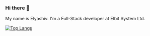 ### Hi there 👋

My name is Elyashiv. I'm a Full-Stack developer at Elbit System Ltd.

[![Top Langs](https://github-readme-stats.vercel.app/api/top-langs/?username=ElyashivS&layout=compact)](https://github.com/anuraghazra/github-readme-stats)

<!--
**ElyashivS/ElyashivS** is a ✨ _special_ ✨ repository because its `README.md` (this file) appears on your GitHub profile.

Here are some ideas to get you started:

- 🔭 I’m currently working on ...
- 🌱 I’m currently learning ...
- 👯 I’m looking to collaborate on ...
- 🤔 I’m looking for help with ...
- 💬 Ask me about ...
- 📫 How to reach me: ...
- 😄 Pronouns: ...
- ⚡ Fun fact: ...
-->

